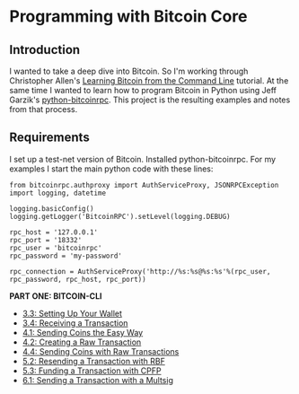 # Programming with Bitcoin Core

## Introduction
I wanted to take a deep dive into Bitcoin. So I'm working through Christopher Allen's [Learning Bitcoin from the Command Line](https://github.com/ChristopherA/Learning-Bitcoin-from-the-Command-Line) tutorial. At the same time I wanted to learn how to program Bitcoin in Python using Jeff Garzik's [python-bitcoinrpc](https://github.com/jgarzik/python-bitcoinrpc). This project is the resulting examples and notes from that process.

## Requirements
I set up a test-net version of Bitcoin. Installed python-bitcoinrpc. For my examples I start the main python code with these lines:

```
from bitcoinrpc.authproxy import AuthServiceProxy, JSONRPCException
import logging, datetime

logging.basicConfig()
logging.getLogger('BitcoinRPC').setLevel(logging.DEBUG)

rpc_host = '127.0.0.1'
rpc_port = '18332'
rpc_user = 'bitcoinrpc'
rpc_password = 'my-password'

rpc_connection = AuthServiceProxy('http://%s:%s@%s:%s'%(rpc_user, rpc_password, rpc_host, rpc_port))
```

**PART ONE: BITCOIN-CLI**

* [3.3: Setting Up Your Wallet](03_3_Setting_Up_Your_Wallet.md)
* [3.4: Receiving a Transaction](03_4_Receiving_a_Transaction.md)
* [4.1: Sending Coins the Easy Way](04_1_Sending_Coins_The_Easy_Way.md)
* [4.2: Creating a Raw Transaction](04_2_Creating_a_Raw_Transaction.md)
* [4.4: Sending Coins with Raw Transactions](04_4_Sending_Coins_with_a_Raw_Transaction.md)
* [5.2: Resending a Transaction with RBF](05_2_Resending_a_Transaction_with_RBF.md)
* [5.3: Funding a Transaction with CPFP](05_3_Funding_a_Transaction_with_CPFP.md)
* [6.1: Sending a Transaction with a Multsig](06_1_Sending_a_Transaction_to_a_Multisig.md)
